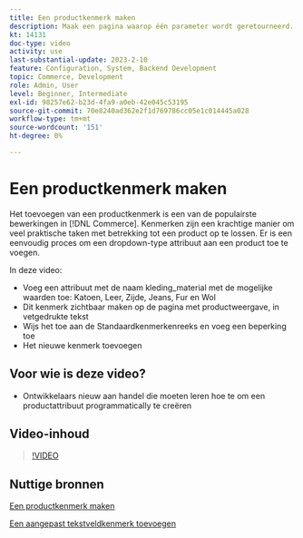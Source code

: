 ```yaml
---
title: Een productkenmerk maken
description: Maak een pagina waarop één parameter wordt geretourneerd.
kt: 14131
doc-type: video
activity: use
last-substantial-update: 2023-2-10
feature: Configuration, System, Backend Development
topic: Commerce, Development
role: Admin, User
level: Beginner, Intermediate
exl-id: 98257e62-b23d-4fa9-a0eb-42e045c53195
source-git-commit: 70e8240ad362e2f1d769786cc05e1c014445a028
workflow-type: tm+mt
source-wordcount: '151'
ht-degree: 0%

---
```


# Een productkenmerk maken

Het toevoegen van een productkenmerk is een van de populairste bewerkingen in [!DNL Commerce]. Kenmerken zijn een krachtige manier om veel praktische taken met betrekking tot een product op te lossen. Er is een eenvoudig proces om een dropdown-type attribuut aan een product toe te voegen.

In deze video:

- Voeg een attribuut met de naam kleding_material met de mogelijke waarden toe: Katoen, Leer, Zijde, Jeans, Fur en Wol
- Dit kenmerk zichtbaar maken op de pagina met productweergave, in vetgedrukte tekst
- Wijs het toe aan de Standaardkenmerkenreeks en voeg een beperking toe
- Het nieuwe kenmerk toevoegen

## Voor wie is deze video?

- Ontwikkelaars nieuw aan handel die moeten leren hoe te om een productattribuut programmatically te creëren

## Video-inhoud

>[!VIDEO](https://video.tv.adobe.com/v/35789?quality=12&learn=on)

## Nuttige bronnen

[Een productkenmerk maken](https://experienceleague.adobe.com/docs/commerce-learn/tutorials/backend-development/add-product-attribute.html)

[Een aangepast tekstveldkenmerk toevoegen](https://developer.adobe.com/commerce/php/tutorials/admin/custom-text-field-attribute/)
